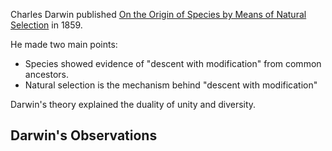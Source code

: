 Charles Darwin published [On the Origin of Species by Means of Natural Selection](https://en.wikipedia.org/wiki/On_the_Origin_of_Species) in 1859.

He made two main points:
- Species showed evidence of "descent with modification" from common ancestors.
- Natural selection is the mechanism behind "descent with modification"

Darwin's theory explained the duality of unity and diversity.

## Darwin's Observations



